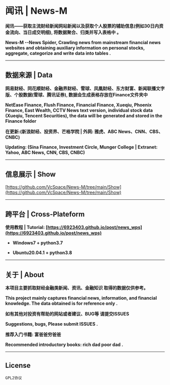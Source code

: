 # 闻讯 | News-M

**闻讯——获取主流财经新闻网站新闻以及获取个人股票的辅助信息(例如30日内资金流向、当日成交明细), 将数据聚合、归类并写入表格中 。**

**News-M --News Spider, Crawling news from mainstream financial news websites and obtaining auxiliary information on personal stocks, aggregate, categorize and write data into tables .**

---

## 数据来源 | Data

**网易财经、同花顺财经、金融界财经、雪球、凤凰财经、东方财富、新闻联播文字版、个股数据(雪球、腾讯证券), 数据会生成表格存放在Finance文件夹中**

**NetEase Finance, Flush Finance, Financial Finance, Xueqiu, Phoenix Finance, East Wealth, CCTV News text version, individual stock data (Xueqiu, Tencent Securities), the data will be generated and stored in the Finance folder**

**在更新:(新浪财经、投资界、芒格学院 | 外网: 雅虎、ABC News、CNN、CBS、CNBC)**

**Updating: (Sina Finance, Investment Circle, Munger College | Extranet: Yahoo, ABC News, CNN, CBS, CNBC)**

---

## 信息展示 | Show
[https://github.com/VcSpace/News-M/tree/main/Show](https://github.com/VcSpace/News-M/tree/main/Show)

---

## 跨平台 | Cross-Plateform

**使用教程 | Tutorial: [https://6923403.github.io/post/news_wps](https://6923403.github.io/post/news_wps)**

- **Windows7 + python3.7**

- **Ubuntu20.04.1 + python3.8**

---

## 关于 | About

**本项目主要抓取财经金融类新闻、资讯、金融知识 取得的数据仅供参考。**

**This project mainly captures financial news, information, and financial knowledge. The data obtained is for reference only .**

**如有其他对投资有帮助的网站或者建议、BUG等 请提交ISSUES**

**Suggestions, bugs, Please submit ISSUES .**

**推荐入门书籍: 富爸爸穷爸爸**

**Recommended introductory books: rich dad poor dad .**

---

## License

``GPL2协议``
